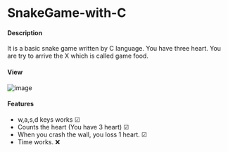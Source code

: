 # SnakeGame-with-C

#### Description
It is a basic snake game written by C language. You have three heart. You are try to arrive the X which is called game food.

#### View
![image](https://user-images.githubusercontent.com/61121747/81479605-dd76fb00-922c-11ea-8d06-9cc37d12c740.png)

#### Features
* w,a,s,d keys works &#9745;
* Counts the heart (You have 3 heart) &#9745; 
* When you crash the wall, you loss 1 heart. &#9745; 
* Time works. ❌

